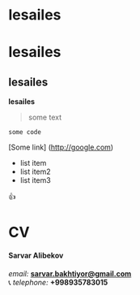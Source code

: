 # lesailes
# lesailes

## lesailes

__lesailes__

> some text

``` some code ```

[Some link] (http://google.com)

- list item
- list item2
- list item3


:+1:

# CV


#### Sarvar Alibekov


*email:* **sarvar.bakhtiyor@gmail.com**                                       
:telephone_receiver: *telephone:* **+998935783015**



